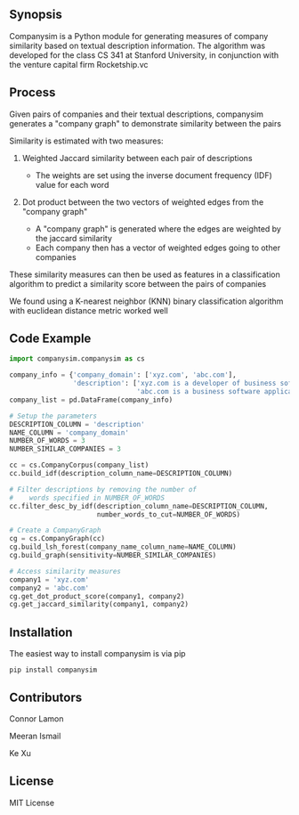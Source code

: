 ## Synopsis

Companysim is a Python module for generating measures of company similarity based on textual description information. The algorithm was developed for the class CS 341 at Stanford University, in conjunction with the venture capital firm Rocketship.vc


## Process

Given pairs of companies and their textual descriptions, companysim generates a "company graph" to demonstrate similarity between the pairs

Similarity is estimated with two measures: 

1. Weighted Jaccard similarity between each pair of descriptions
	- The weights are set using the inverse document frequency (IDF) value for each word 

2. Dot product between the two vectors of weighted edges from the "company graph"
	- A "company graph" is generated where the edges are weighted by the jaccard similarity
	- Each company then has a vector of weighted edges going to other companies 

These similarity measures can then be used as features in a classification algorithm to predict a similarity score between the pairs of companies

We found using a K-nearest neighbor (KNN) binary classification algorithm with euclidean distance metric worked well

## Code Example

```python
import companysim.companysim as cs

company_info = {'company_domain': ['xyz.com', 'abc.com'],
				'description': ['xyz.com is a developer of business software',
				                'abc.com is a business software application company']}
company_list = pd.DataFrame(company_info)

# Setup the parameters
DESCRIPTION_COLUMN = 'description'
NAME_COLUMN = 'company_domain'
NUMBER_OF_WORDS = 3
NUMBER_SIMILAR_COMPANIES = 3

cc = cs.CompanyCorpus(company_list)
cc.build_idf(description_column_name=DESCRIPTION_COLUMN)

# Filter descriptions by removing the number of
#    words specified in NUMBER_OF_WORDS
cc.filter_desc_by_idf(description_column_name=DESCRIPTION_COLUMN,
                      number_words_to_cut=NUMBER_OF_WORDS)

# Create a CompanyGraph
cg = cs.CompanyGraph(cc)
cg.build_lsh_forest(company_name_column_name=NAME_COLUMN)
cg.build_graph(sensitivity=NUMBER_SIMILAR_COMPANIES)

# Access similarity measures
company1 = 'xyz.com'
company2 = 'abc.com'
cg.get_dot_product_score(company1, company2)
cg.get_jaccard_similarity(company1, company2)
```

## Installation

The easiest way to install companysim is via pip

```
pip install companysim
```

## Contributors

Connor Lamon

Meeran Ismail

Ke Xu

## License

MIT License
